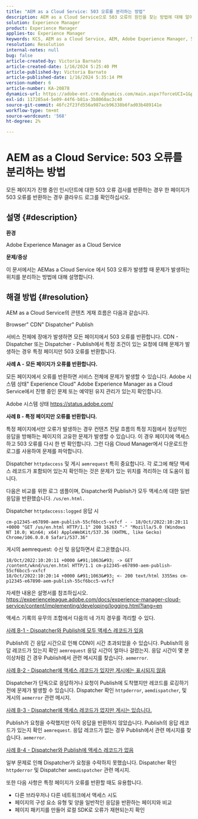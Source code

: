 ```yaml
---
title: "AEM as a Cloud Service: 503 오류를 분리하는 방법"
description: AEM as a Cloud Service으로 503 오류의 원인을 찾는 방법에 대해 알아봅니다.
solution: Experience Manager
product: Experience Manager
applies-to: Experience Manager
keywords: KCS, AEM as a Cloud Service, AEM, Adobe Experience Manager, 503 오류
resolution: Resolution
internal-notes: null
bug: false
article-created-by: Victoria Barnato
article-created-date: 1/16/2024 5:25:40 PM
article-published-by: Victoria Barnato
article-published-date: 1/16/2024 5:35:14 PM
version-number: 6
article-number: KA-20878
dynamics-url: https://adobe-ent.crm.dynamics.com/main.aspx?forceUCI=1&pagetype=entityrecord&etn=knowledgearticle&id=da091843-94b4-ee11-a569-6045bd006704
exl-id: 117285a4-5e09-44f6-b81a-3b8060ac3c40
source-git-commit: 46fc2f23fd556a987acb96338b6fad03b489141e
workflow-type: tm+mt
source-wordcount: '568'
ht-degree: 2%

---
```


# AEM as a Cloud Service: 503 오류를 분리하는 방법


모든 페이지가 진행 중인 인시던트에 대한 503 오류 검사를 반환하는 경우 한 페이지가 503 오류를 반환하는 경우 클라우드 로그를 확인하십시오.

## 설명 {#description}


<b>환경</b>

Adobe Experience Manager as a Cloud Service

<b>문제/증상</b>

이 문서에서는 AEMas a Cloud Service 에서 503 오류가 발생할 때 문제가 발생하는 위치를 분리하는 방법에 대해 설명합니다.


## 해결 방법 {#resolution}


AEM as a Cloud Service의 콘텐츠 게재 흐름은 다음과 같습니다.

Browser&quot; CDN&quot; Dispatcher&quot; Publish

서비스 전체에 장애가 발생하면 모든 페이지에서 503 오류를 반환합니다. CDN - Dispatcher 또는 Dispatcher - Publish에서 특정 조건이 있는 요청에 대해 문제가 발생하는 경우 특정 페이지만 503 오류를 반환합니다.

<b>사례 A - 모든 페이지가 오류를 반환합니다.</b>

모든 페이지에서 오류를 반환하면 서비스 전체에 문제가 발생할 수 있습니다. Adobe 시스템 상태&quot; Experience Cloud&quot; Adobe Experience Manager as a Cloud Service에서 진행 중인 문제 또는 예약된 유지 관리가 있는지 확인합니다.

Adobe 시스템 상태 https://status.adobe.com/

<b>사례 B - 특정 페이지만 오류를 반환합니다.</b>

특정 페이지에서만 오류가 발생하는 경우 컨텐츠 전달 흐름의 특정 지점에서 정상적인 응답을 방해하는 페이지의 고유한 문제가 발생할 수 있습니다. 이 경우 페이지에 액세스하고 503 오류를 다시 한 번 확인합니다. 그런 다음 Cloud Manager에서 다운로드한 로그를 사용하여 문제를 파악합니다.

Dispatcher `httpdaccess` 및 게시 `aemrequest` 특히 중요합니다. 각 로그에 해당 액세스 레코드가 포함되어 있는지 확인하는 것은 문제가 있는 위치를 격리하는 데 도움이 됩니다.

다음은 비교를 위한 로그 샘플이며, Dispatcher와 Publish가 모두 액세스에 대한 일반 응답을 반환했습니다. `/us/en.html.`

Dispatcher `httpdaccess:logged` 응답 시


```
cm-p12345-e67890-aem-publish-55cf6bcc5-vxfcf - - 18/Oct/2022:10:20:11 +0000 "GET /us/en.html HTTP/1.1" 200 16263 "-" "Mozilla/5.0 (Windows NT 10.0; Win64; x64) AppleWebKit/537.36 (KHTML, like Gecko) Chrome/106.0.0.0 Safari/537.36"
```


게시의 aemrequest: 수신 및 응답하면서 로그온했습니다.


```
18/Oct/2022:10:20:11 +0000 &#91;1063&#93; -> GET /content/wknd/us/en.html HTTP/1.1 cm-p12345-e67890-aem-publish-55cf6bcc5-vxfcf
18/Oct/2022:10:20:14 +0000 &#91;1063&#93; <- 200 text/html 3355ms cm-p12345-e67890-aem-publish-55cf6bcc5-vxfcf
```


자세한 내용은 설명서를 참조하십시오.
https://experienceleague.adobe.com/docs/experience-manager-cloud-service/content/implementing/developing/logging.html?lang=en

액세스 기록의 유무의 조합에서 다음의 네 가지 경우를 격리할 수 있다.

<u>사례 B-1 - Dispatcher와 Publish에 모두 액세스 레코드가 있음</u>

Publish의 긴 응답 시간으로 인해 CDN이 시간 초과되었을 수 있습니다. Publish의 응답 레코드가 있는지 확인 `aemrequest` 응답 시간이 얼마나 걸렸는지. 응답 시간이 몇 분 이상처럼 긴 경우 Publish에서 관련 메시지를 찾습니다. `aemerror`.

<u>사례 B-2 - Dispatcher에 액세스 레코드가 있지만 게시에는 표시되지 않음</u>

Dispatcher가 단독으로 응답하거나 요청이 Publish에 도착했지만 레코드를 로깅하기 전에 문제가 발생할 수 있습니다. Dispatcher 확인 `httpderror`, `aemdispatcher`, 및 게시의 `aemerror` 관련 메시지.

<u>사례 B-3 - Dispatcher에 액세스 레코드가 없지만 게시는 있습니다.</u>

Publish가 요청을 수락했지만 아직 응답을 반환하지 않았습니다. Publish의 응답 레코드가 있는지 확인 `aemrequest`. 응답 레코드가 없는 경우 Publish에서 관련 메시지를 찾습니다. `aemerror`.

<u>사례 B-4 - Dispatcher와 Publish에 액세스 레코드가 없음</u>

일부 문제로 인해 Dispatcher가 요청을 수락하지 못했습니다. Dispatcher 확인 `httpderror` 및 Dispatcher `aemdispatcher` 관련 메시지.

또한 다음 사항은 특정 페이지가 오류를 반환할 때도 유용합니다.

- 다른 브라우저나 다른 네트워크에서 액세스 시도
- 페이지의 구성 요소 유형 및 양을 일반적인 응답을 반환하는 페이지와 비교
- 페이지 패키지를 만들어 로컬 SDK로 오류가 재현되는지 확인
